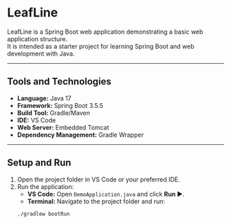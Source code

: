 # LeafLine
LeafLine is a Spring Boot web application demonstrating a basic web application structure.  
It is intended as a starter project for learning Spring Boot and web development with Java.

---

## Tools and Technologies

- **Language:** Java 17  
- **Framework:** Spring Boot 3.5.5  
- **Build Tool:** Gradle/Maven  
- **IDE:** VS Code
- **Web Server:** Embedded Tomcat  
- **Dependency Management:** Gradle Wrapper  

---

## Setup and Run

1. Open the project folder in VS Code or your preferred IDE.  
2. Run the application:
   - **VS Code:** Open `DemoApplication.java` and click **Run ▶️**.  
   - **Terminal:** Navigate to the project folder and run:
   ```bash
   ./gradlew bootRun


